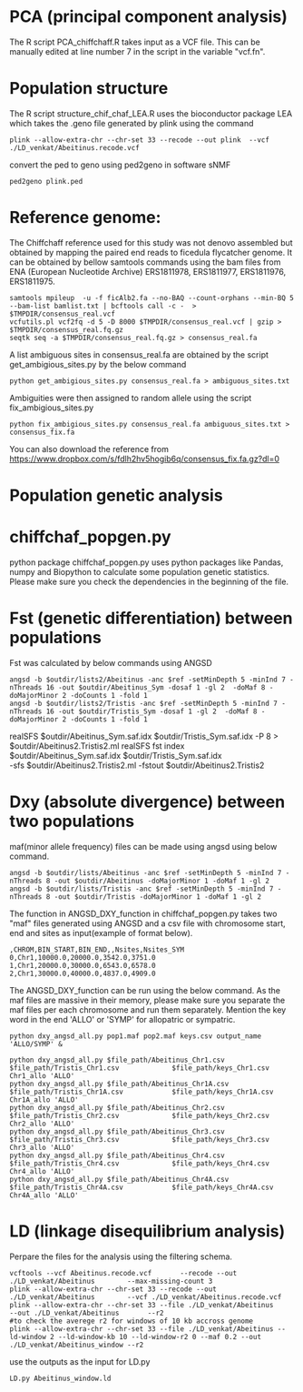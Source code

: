 # PCA (principal component analysis)
The R script PCA_chiffchaff.R takes input as a VCF file. This can be manually edited at line number 7 in the script in the variable "vcf.fn". 
# Population structure
The R script structure_chif_chaf_LEA.R uses the bioconductor package LEA which takes the .geno file generated by plink using the command 
```
plink --allow-extra-chr --chr-set 33 --recode --out plink  --vcf ./LD_venkat/Abeitinus.recode.vcf 
```
convert the ped to geno using ped2geno in software sNMF 
```
ped2geno plink.ped 
```
# Reference genome:
The Chiffchaff  reference used for this study was not denovo assembled but obtained by mapping the paired end reads to ficedula flycatcher genome. It can be obtained by bellow samtools commands using the bam files from ENA (European Nucleotide Archive) ERS1811978, ERS1811977, ERS1811976, ERS1811975. 
```
samtools mpileup  -u -f ficAlb2.fa --no-BAQ --count-orphans --min-BQ 5 --bam-list bamlist.txt | bcftools call -c -  > $TMPDIR/consensus_real.vcf
vcfutils.pl vcf2fq -d 5 -D 8000 $TMPDIR/consensus_real.vcf | gzip >  $TMPDIR/consensus_real.fq.gz
seqtk seq -a $TMPDIR/consensus_real.fq.gz > consensus_real.fa
```
A list ambiguous sites in consensus_real.fa are obtained by the script get_ambigious_sites.py by the below command
```
python get_ambigious_sites.py consensus_real.fa > ambiguous_sites.txt
```
Ambiguities were then assigned to random allele using the script fix_ambigious_sites.py
```
python fix_ambigious_sites.py consensus_real.fa ambiguous_sites.txt > consensus_fix.fa
```
You can also download the reference from https://www.dropbox.com/s/fdlh2hv5hogib6q/consensus_fix.fa.gz?dl=0
# Population genetic analysis 
# chiffchaf_popgen.py
python package chiffchaf_popgen.py uses python packages like Pandas, numpy and Biopython to calculate some population genetic statistics. Please make sure you check the dependencies in the beginning of the file. 
# Fst (genetic differentiation) between populations
Fst was calculated by below commands using ANGSD
```
angsd -b $outdir/lists2/Abeitinus -anc $ref -setMinDepth 5 -minInd 7 -nThreads 16 -out $outdir/Abeitinus_Sym -dosaf 1 -gl 2  -doMaf 8 -doMajorMinor 2 -doCounts 1 -fold 1 
angsd -b $outdir/lists2/Tristis -anc $ref -setMinDepth 5 -minInd 7 -nThreads 16 -out $outdir/Tristis_Sym -dosaf 1 -gl 2  -doMaf 8 -doMajorMinor 2 -doCounts 1 -fold 1
```

realSFS  $outdir/Abeitinus_Sym.saf.idx $outdir/Tristis_Sym.saf.idx -P 8 > $outdir/Abeitinus2.Tristis2.ml
realSFS fst index $outdir/Abeitinus_Sym.saf.idx $outdir/Tristis_Sym.saf.idx \
-sfs $outdir/Abeitinus2.Tristis2.ml -fstout $outdir/Abeitinus2.Tristis2


# Dxy (absolute divergence) between two populations

maf(minor allele frequency) files can be made using angsd using below command. 

```
angsd -b $outdir/lists/Abeitinus -anc $ref -setMinDepth 5 -minInd 7 -nThreads 8 -out $outdir/Abeitinus -doMajorMinor 1 -doMaf 1 -gl 2 
angsd -b $outdir/lists/Tristis -anc $ref -setMinDepth 5 -minInd 7 -nThreads 8 -out $outdir/Tristis -doMajorMinor 1 -doMaf 1 -gl 2 
```

The function in ANGSD_DXY_function in chiffchaf_popgen.py takes two "maf" files generated using ANGSD and a csv file with chromosome start, end and sites as input(example of format below).

```
,CHROM,BIN_START,BIN_END,,Nsites,Nsites_SYM
0,Chr1,10000.0,20000.0,3542.0,3751.0
1,Chr1,20000.0,30000.0,6543.0,6578.0
2,Chr1,30000.0,40000.0,4837.0,4909.0
```

The ANGSD_DXY_function can be run using the below command. As the maf files are massive in their memory, please make sure you separate the maf files per each chromosome and run them separately. Mention the key word in the end 'ALLO' or 'SYMP' for allopatric or sympatric. 


```
python dxy_angsd_all.py pop1.maf pop2.maf keys.csv output_name 'ALLO/SYMP' &
```
```
python dxy_angsd_all.py $file_path/Abeitinus_Chr1.csv           $file_path/Tristis_Chr1.csv             $file_path/keys_Chr1.csv Chr1_allo 'ALLO' 
python dxy_angsd_all.py $file_path/Abeitinus_Chr1A.csv          $file_path/Tristis_Chr1A.csv            $file_path/keys_Chr1A.csv Chr1A_allo 'ALLO' 
python dxy_angsd_all.py $file_path/Abeitinus_Chr2.csv           $file_path/Tristis_Chr2.csv             $file_path/keys_Chr2.csv Chr2_allo 'ALLO' 
python dxy_angsd_all.py $file_path/Abeitinus_Chr3.csv           $file_path/Tristis_Chr3.csv             $file_path/keys_Chr3.csv Chr3_allo 'ALLO' 
python dxy_angsd_all.py $file_path/Abeitinus_Chr4.csv           $file_path/Tristis_Chr4.csv             $file_path/keys_Chr4.csv Chr4_allo 'ALLO' 
python dxy_angsd_all.py $file_path/Abeitinus_Chr4A.csv          $file_path/Tristis_Chr4A.csv            $file_path/keys_Chr4A.csv Chr4A_allo 'ALLO' 
```
# LD (linkage disequilibrium analysis)
Perpare the files for the analysis using the filtering schema. 

```
vcftools --vcf Abeitinus.recode.vcf       --recode --out ./LD_venkat/Abeitinus        --max-missing-count 3
plink --allow-extra-chr --chr-set 33 --recode --out ./LD_venkat/Abeitinus        --vcf ./LD_venkat/Abeitinus.recode.vcf      
plink --allow-extra-chr --chr-set 33 --file ./LD_venkat/Abeitinus       --out ./LD_venkat/Abeitinus       --r2
#to check the averege r2 for windows of 10 kb accross genome
plink --allow-extra-chr --chr-set 33 --file ./LD_venkat/Abeitinus --ld-window 2 --ld-window-kb 10 --ld-window-r2 0 --maf 0.2 --out ./LD_venkat/Abeitinus_window --r2
```
use the outputs as the input for LD.py
```
LD.py Abeitinus_window.ld
```




